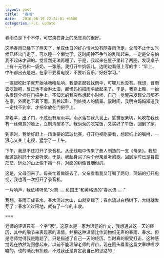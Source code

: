 ```yaml
---
layout: post
title:  "春雨"
date:   2016-06-19 22:24:01 +0800
categories: F.C. update
---
```

春雨总是下个不停，可它浇在身上的感觉真的很好。

这场春雨已经下了两天了，单双休日的好心情冰没有随春雨流走。父母不止什么时候已经出门走了，可以睡一个懒觉了。这时闹钟不争气的乱叫起来。一定是父亲怕我不起床才调的。觉显然无法再睡了，于是，我起来在屋子里转了两圈，发现桌子上有十元钱和一袋奶、一张纸。我打开牛奶袋儿，边喝边看纸上写的字：“早上、中午都出去是吧，在家不要看电视，不要听音乐，好好学习。”

一提起吃肚子就开始咕噜噜乱响。我便拿起钱找雨伞，可哪儿也没有。我想，冒雨去吃饭吧，反正也不会淋太湿，都怪妈妈把雨伞放起来了。于是，我穿上鞋，一抬头发现伞挂在门把手上。不知怎的我突然想起小时候，自己一觉醒来发现父母都不在家，外面也下着下雨，我拎起鞋，到处找人的情景。霎时间，我明白妈妈知道我一定找不到伞，才把伞放在门把手上。

拿着伞，出了门，不过没有用雨伞。雨水落在我头发上，感觉很亲切，风吹在我还有一丝倦意的脸上，立刻清醒多了。我匆匆的吃完饭，又买好了午饭，回到了家。

到家时，我恰好赶上一场重要的篮球比赛，打开电视刚要看，想起纸上的嘱咐，一狠心又关上电视，猛学了一上午。

下午，我忍不住打开了录音机。从无线电中传来了彝人制造的一支《母亲》。我想起这是妈妈十分爱听歌。于是，我起身买了两个母亲爱听的歌。回到家时已是暮霭茫茫，远处的山上像下霜一样，对面的树像冒烟似的。

这是，父母回来了。母亲忙着做饭去了，父亲看看我又叮嘱了两句，蒲娟的打开电视，我也再一次打开了录音机。

一片响声，我依稀听见“火箭……负国王”和黄格选的“春水流……”

我想，春雨汇成春水，春水流过大山，山就变绿了；春水流过白杨树下，大树就发芽了；春水流过田地，就有了一年的丰收。

===

老师的评语只有一个字“家”。这原本是一家为话题的作文，我想通过这一天的经历，其中的细节来表现家的温情，并把这种温情比作润物细无声的春雨、春水。但是老师觉得我是跑题了，只是描述了自己一天的经历。当时真的很受打击，这种感觉现在依然能回想起来。以前不能理解老师的评价，现在回头看看这篇文章啰哩啰唆的，也的确没有扣题，不过我还是肯定我自己的思路的！